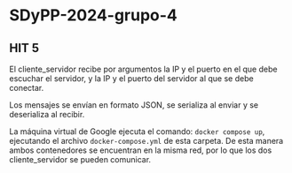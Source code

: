 # SDyPP-2024-grupo-4
## HIT 5

El cliente_servidor recibe por argumentos la IP y el puerto en el que debe escuchar el servidor, y la IP y el puerto del servidor al que se debe conectar.

Los mensajes se envían en formato JSON, se serializa al enviar y se deserializa al recibir. 

La máquina virtual de Google ejecuta el comando: ```docker compose up```, ejecutando el archivo ```docker-compose.yml``` de esta carpeta. De esta manera ambos contenedores se encuentran en la misma red, por lo que los dos cliente_servidor se pueden comunicar.


